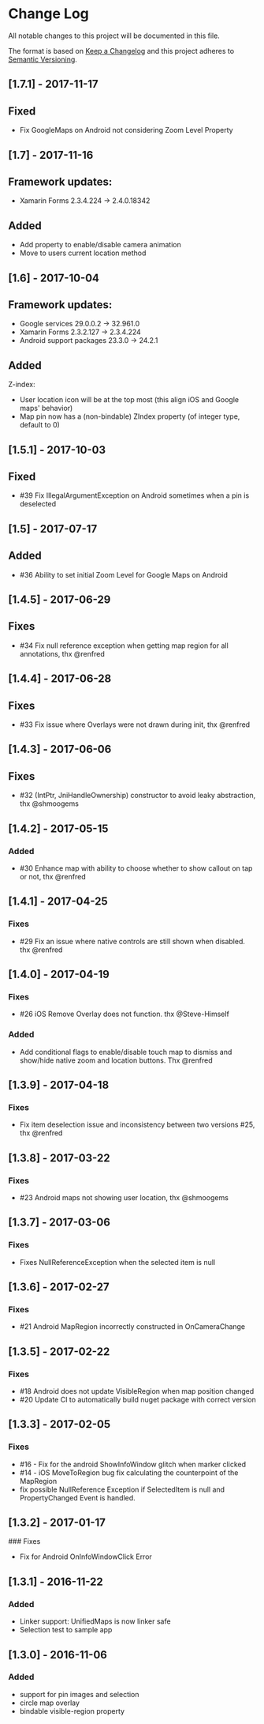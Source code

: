 # Change Log
All notable changes to this project will be documented in this file.

The format is based on [Keep a Changelog](http://keepachangelog.com/)
and this project adheres to [Semantic Versioning](http://semver.org/).

## [1.7.1] - 2017-11-17
## Fixed
- Fix GoogleMaps on Android not considering Zoom Level Property

## [1.7] - 2017-11-16
## Framework updates:
- Xamarin Forms 2.3.4.224 -> 2.4.0.18342

## Added
- Add property to enable/disable camera animation
- Move to users current location method

## [1.6] - 2017-10-04
## Framework updates:
- Google services 29.0.0.2 -> 32.961.0
- Xamarin Forms 2.3.2.127 -> 2.3.4.224
- Android support packages 23.3.0 -> 24.2.1
## Added
Z-index:
- User location icon will be at the top most (this align iOS and Google maps' behavior)
- Map pin now has a (non-bindable) ZIndex property (of integer type, default to 0)

## [1.5.1] - 2017-10-03
## Fixed
 - #39 Fix IllegalArgumentException on Android sometimes when a pin is deselected

## [1.5] - 2017-07-17
## Added
 - #36 Ability to set initial Zoom Level for Google Maps on Android

## [1.4.5] - 2017-06-29
## Fixes
 - #34 Fix null reference exception when getting map region for all annotations, thx @renfred

## [1.4.4] - 2017-06-28
## Fixes
 - #33 Fix issue where Overlays were not drawn during init, thx @renfred

## [1.4.3] - 2017-06-06
## Fixes
 - #32 (IntPtr, JniHandleOwnership) constructor to avoid leaky abstraction, thx @shmoogems

## [1.4.2] - 2017-05-15
### Added
 - #30 Enhance map with ability to choose whether to show callout on tap or not, thx @renfred

## [1.4.1] - 2017-04-25
### Fixes
 - #29 Fix an issue where native controls are still shown when disabled. thx @renfred

## [1.4.0] - 2017-04-19
### Fixes
 - #26 iOS Remove Overlay does not function. thx @Steve-Himself

### Added
 - Add conditional flags to enable/disable touch map to dismiss and show/hide native zoom and location buttons. Thx @renfred

## [1.3.9] - 2017-04-18
### Fixes
 - Fix item deselection issue and inconsistency between two versions #25, thx @renfred

## [1.3.8] - 2017-03-22
### Fixes
- #23 Android maps not showing user location, thx @shmoogems

## [1.3.7] - 2017-03-06
### Fixes
- Fixes NullReferenceException when the selected item is null

## [1.3.6] - 2017-02-27
### Fixes
- #21 Android MapRegion incorrectly constructed in OnCameraChange

## [1.3.5] - 2017-02-22
### Fixes
- #18 Android does not update VisibleRegion when map position changed
- #20 Update CI to automatically build nuget package with correct version

## [1.3.3] - 2017-02-05
### Fixes
- #16 - Fix for the android ShowInfoWindow glitch when marker clicked
- #14 - iOS MoveToRegion bug fix calculating the counterpoint of the MapRegion
- fix possible NullReference Exception if SelectedItem is null and PropertyChanged Event is handled.

## [1.3.2] - 2017-01-17
### Fixes
- Fix for Android OnInfoWindowClick Error

## [1.3.1] - 2016-11-22
### Added
- Linker support: UnifiedMaps is now linker safe
- Selection test to sample app

## [1.3.0] - 2016-11-06
### Added
- support for pin images and selection
- circle map overlay
- bindable visible-region property

